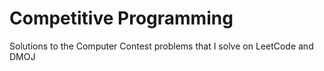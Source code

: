 # Competitive Programming

Solutions to the Computer Contest problems that I solve on LeetCode and DMOJ
